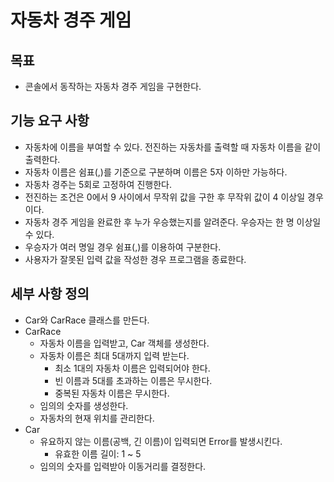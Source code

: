 # 자동차 경주 게임

## 목표

- 콘솔에서 동작하는 자동차 경주 게임을 구현한다.

## 기능 요구 사항

- 자동차에 이름을 부여할 수 있다. 전진하는 자동차를 출력할 때 자동차 이름을 같이 출력한다.
- 자동차 이름은 쉼표(,)를 기준으로 구분하며 이름은 5자 이하만 가능하다.
- 자동차 경주는 5회로 고정하여 진행한다.
- 전진하는 조건은 0에서 9 사이에서 무작위 값을 구한 후 무작위 값이 4 이상일 경우이다.
- 자동차 경주 게임을 완료한 후 누가 우승했는지를 알려준다. 우승자는 한 명 이상일 수 있다.
- 우승자가 여러 명일 경우 쉼표(,)를 이용하여 구분한다.
- 사용자가 잘못된 입력 값을 작성한 경우 프로그램을 종료한다.

## 세부 사항 정의

- Car와 CarRace 클래스를 만든다.
- CarRace
  - 자동차 이름을 입력받고, Car 객체를 생성한다.
  - 자동차 이름은 최대 5대까지 입력 받는다.
    - 최소 1대의 자동차 이름은 입력되어야 한다.
    - 빈 이름과 5대를 초과하는 이름은 무시한다.
    - 중복된 자동차 이름은 무시한다.
  - 임의의 숫자를 생성한다.
  - 자동차의 현재 위치를 관리한다.
- Car
  - 유요하지 않는 이름(공백, 긴 이름)이 입력되면 Error를 발생시킨다.
    - 유효한 이름 길이: 1 ~ 5
  - 임의의 숫자를 입력받아 이동거리를 결정한다.
